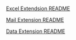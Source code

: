 [Excel Extendsion README](https://github.com/Alien663/Lib-Cscharp/blob/main/ExcelTableLocator/README.md)

[Mail Extension README](https://github.com/Alien663/Lib-Cscharp/blob/main/SimpleMail/README.md)

[Data Extension README](https://github.com/Alien663/Lib-Cscharp/blob/main/TableConveter/README.md)

